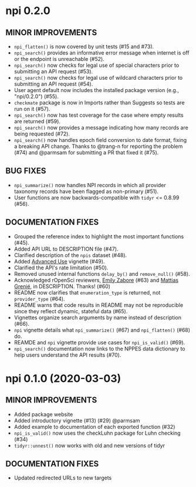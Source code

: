 # npi 0.2.0

## MINOR IMPROVEMENTS

  * `npi_flatten()` is now covered by unit tests (#15 and #73).
  * `npi_search()` provides an informative error message when internet is off or the endpoint is unreachable (#52).
  * `npi_search()` now checks for legal use of special characters prior to submitting an API request (#53).
  * `npi_search()` now checks for legal use of wildcard characters prior to submitting an API request (#54).
  * User agent default now includes the installed package version (e.g., "npi/0.2.0") (#55).
  * `checkmate` package is now in Imports rather than Suggests so tests are run on it (#57).
  * `npi_search()` now has test coverage for the case where empty results are returned (#59).
  * `npi_search()` now provides a message indicating how many records are being requested (#72).
  * `npi_search()` now handles epoch field conversion to date format, fixing a breaking API change. Thanks to @trang-n for reporting the problem (#74) and @parmsam for submitting a PR that fixed it (#75).

## BUG FIXES

  * `npi_summarize()` now handles NPI records in which all provider taxonomy records have been flagged as non-primary (#51).
  * User functions are now backwards-compatible with `tidyr` <= 0.8.99 (#56).
  

## DOCUMENTATION FIXES

  * Grouped the reference index to highlight the most important functions (#45).
  * Added API URL to DESCRIPTION file (#47).
  * Clarified description of the `npis` dataset (#48).
  * Added [Advanced Use](https://docs.ropensci.org/npi/articles/advanced-use.html) vignette (#49).
  * Clarified the API's rate limitation (#50).
  * Removed unused internal functions `delay_by()` and `remove_null()` (#58).
  * Acknowledged rOpenSci reviewers, [Emily Zabore](https://github.com/zabore) (#63) and [Mattias Grenié](https://github.com/Rekyt), in DESCRIPTION. Thanks! (#60)
  * README now clarifies that `enumeration_type` is returned, not `provider_type` (#64).
  * README warns that code results in README may not be reproducible since they reflect dynamic, stateful data (#65).
  * Vignettes organize search arguments by name instead of description (#66).
  * `npi` vignette details what `npi_summarize()` (#67) and `npi_flatten()` (#68) do.
  * REAMDE and `npi` vignette provide use cases for `npi_is_valid()` (#69).
  * `npi_search()` documentation now links to the NPPES data dictionary to help users understand the API results (#70).


# npi 0.1.0 (2020-03-03)

## MINOR IMPROVEMENTS

  * Added package website
  * Added introductory vignette (#13) (#29) @parmsam
  * Added example to documentation of each exported function (#32)
  * `npi_is_valid()` now uses the checkLuhn package for Luhn checking (#34)
  * `tidyr::unnest()` now works with old and new versions of tidyr 

## DOCUMENTATION FIXES

  * Updated redirected URLs to new targets
